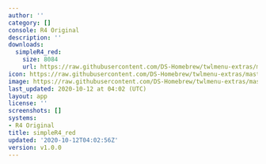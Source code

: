 ```yaml
---
author: ''
category: []
console: R4 Original
description: ''
downloads:
  simpleR4_red:
    size: 8084
    url: https://raw.githubusercontent.com/DS-Homebrew/twlmenu-extras/master/_nds/TWiLightMenu/r4menu/themes/simpleR4_red.7z
icon: https://raw.githubusercontent.com/DS-Homebrew/twlmenu-extras/master/unistore/icons/r4.png
image: https://raw.githubusercontent.com/DS-Homebrew/twlmenu-extras/master/unistore/icons/r4.png
last_updated: 2020-10-12 at 04:02 (UTC)
layout: app
license: ''
screenshots: []
systems:
- R4 Original
title: simpleR4_red
updated: '2020-10-12T04:02:56Z'
version: v1.0.0
---
```

